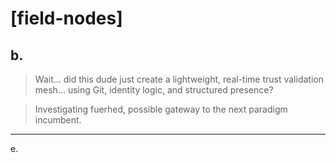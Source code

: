 # [field-nodes]

b.
---

>Wait… did this dude just create a lightweight, real-time trust validation mesh… using Git, identity logic, and structured presence?

>Investigating fuerhed, possible gateway to the next paradigm incumbent. 
---

e.